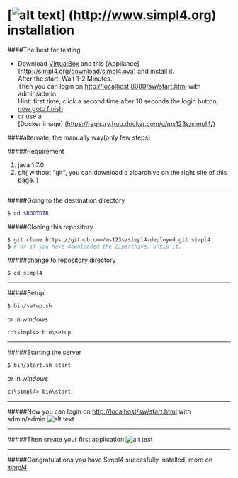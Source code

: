 

[![alt text](https://raw.githubusercontent.com/ms123s/simpl4-deployed/master/etc/images/simpl4_logo.png "simpl4 logo")] (http://www.simpl4.org) installation
=================

####The best for testing
* Download [VirtualBox](https://www.virtualbox.org/wiki/Downloads) and this [Appliance] (http://simpl4.org/download/simpl4.ova) and install it. <br/>
	After the start, Wait 1-2 Minutes.<br/>
  Then you can login on [http://localhost:8080/sw/start.html](http://localhost:8080/sw/start.html) with admin/admin <br/>
	Hint: first time, click a second time after 10 seconds the login button.<br/>
	[now goto finish](#user-content-createId)<br/>
*	or use a<br/> 
	[Docker image] (https://registry.hub.docker.com/u/ms123s/simpl4/)  


####alternate, the  manually way(only few steps)

#####Requirement
1. java 1.7.0  
2. git( without "git", you can download a ziparchive on the right site of this page. )

----

#####Going to the destination directory
```bash
$ cd $ROOTDIR
```

#####Cloning this repository
```bash
$ git clone https://github.com/ms123s/simpl4-deployed.git simpl4
$ # or if you have downloaded the Ziparchive, unzip it.
```

#####change to repository directory
```bash
$ cd simpl4
```
----

#####Setup 
```bash
$ bin/setup.sh 
```
or in *windows*
```dos
c:\simpl4> bin\setup 
```
----

#####Starting the server
```bash
$ bin/start.sh start  
```
or in *windows*
```dos
c:\simpl4> bin\start
```

----

#####Now you can login on [http://localhost/sw/start.html](http://localhost/sw/start.html)  with admin/admin
![alt text](https://raw.githubusercontent.com/ms123s/simpl4-deployed/master/etc/images/login2-hc.png "simpl4 login2")  

----

#####<a name="createId"></a>Then create your first application
![alt text](https://raw.githubusercontent.com/ms123s/simpl4-deployed/master/etc/images/appcreate.png "firstapp")  

----

#####Congratulations,you  have Simpl4 succesfully installed, more on  [*simpl4*](http://simpl4.org)

